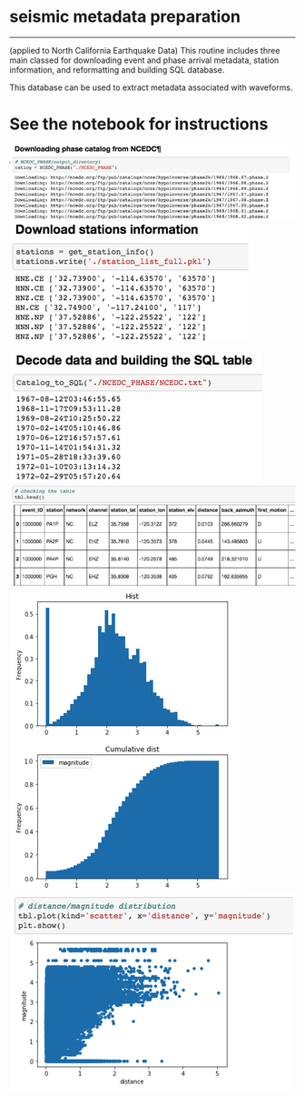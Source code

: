 # seismic metadata preparation 

-------------------
(applied to North California Earthquake Data)
This routine includes three main classed for downloading event and phase arrival metadata, station information, and reformatting and building SQL database.

This database can be used to extract metadata associated with waveforms. 

# See the notebook for instructions
![Downloading phase arrival time and event information](F1.png)
![Downloading station information](F2.png)

![Decoding the data and building a SQL database](F3.png)
![Resulted table](F4.png)
![Statistics of metadata](F5.png)
![Statistics of metadata](F6.png)
